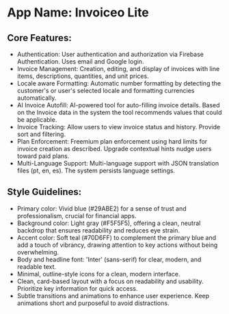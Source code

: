 # **App Name**: Invoiceo Lite

## Core Features:

- Authentication: User authentication and authorization via Firebase Authentication. Uses email and Google login.
- Invoice Management: Creation, editing, and display of invoices with line items, descriptions, quantities, and unit prices.
- Locale aware Formatting: Automatic number formatting by detecting the customer's or user's selected locale and formatting currencies automatically.
- AI Invoice Autofill: AI-powered tool for auto-filling invoice details. Based on the Invoice data in the system the tool recommends values that could be applicable.
- Invoice Tracking: Allow users to view invoice status and history. Provide sort and filtering.
- Plan Enforcement: Freemium plan enforcement using hard limits for invoice creation as described. Upgrade contextual hints nudge users toward paid plans.
- Multi-Language Support: Multi-language support with JSON translation files (pt, en, es). The system persists language settings.

## Style Guidelines:

- Primary color: Vivid blue (#29ABE2) for a sense of trust and professionalism, crucial for financial apps.
- Background color: Light gray (#F5F5F5), offering a clean, neutral backdrop that ensures readability and reduces eye strain.
- Accent color: Soft teal (#70D6FF) to complement the primary blue and add a touch of vibrancy, drawing attention to key actions without being overwhelming.
- Body and headline font: 'Inter' (sans-serif) for clear, modern, and readable text.
- Minimal, outline-style icons for a clean, modern interface.
- Clean, card-based layout with a focus on readability and usability. Prioritize key information for quick access.
- Subtle transitions and animations to enhance user experience. Keep animations short and purposeful to avoid distractions.